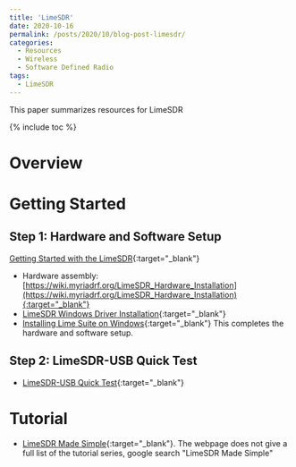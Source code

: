 ```yaml
---
title: 'LimeSDR'
date: 2020-10-16
permalink: /posts/2020/10/blog-post-limesdr/
categories:
  - Resources
  - Wireless  
  - Software Defined Radio
tags: 
  - LimeSDR
---
```


This paper summarizes resources for LimeSDR

{% include toc %}

# Overview

# Getting Started
## Step 1: Hardware and Software Setup
[Getting Started with the LimeSDR](https://wiki.myriadrf.org/Getting_Started_with_the_LimeSDR){:target="_blank"}
* Hardware assembly: [https://wiki.myriadrf.org/LimeSDR_Hardware_Installation](https://wiki.myriadrf.org/LimeSDR_Hardware_Installation){:target="_blank"} 
* [LimeSDR Windows Driver Installation](https://wiki.myriadrf.org/LimeSDR_Windows_Driver_Installation){:target="_blank"} 
* [Installing Lime Suite on Windows](https://wiki.myriadrf.org/Installing_Lime_Suite_on_Windows){:target="_blank"} 
This completes the hardware and software setup.

## Step 2: LimeSDR-USB Quick Test
* [LimeSDR-USB Quick Test](https://wiki.myriadrf.org/LimeSDR-USB_Quick_Test){:target="_blank"}

# Tutorial
* [LimeSDR Made Simple](https://wiki.myriadrf.org/LimeSDR_Made_Simple){:target="_blank"}. The webpage does not give a full list of the tutorial series, google search "LimeSDR Made Simple"


